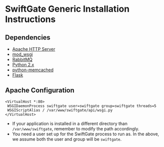 # SwiftGate Generic Installation Instructions

## Dependencies

* [Apache HTTP Server](http://httpd.apache.org/)
* [mod_wsgi](http://code.google.com/p/modwsgi/)
* [RabbitMQ](http://www.rabbitmq.com/)
* [Python 2.x](http://python.org/)
* [python-memcached](http://www.tummy.com/Community/software/python-memcached/)
* [Flask](http://flask.pocoo.org/)

## Apache Configuration

    <VirtualHost *:80>
     WSGIDaemonProcess swiftgate user=swiftgate group=swiftgate threads=5
     WSGIScriptAlias / /var/www/swiftgate/api/wsgi.py
    </VirtualHost>

* If your application is installed in a different directory than `/var/www/swiftgate`, remember to modify the path accordingly.
* You need a user set up for the SwiftGate process to run as. In the above, we assume both the user and group will be `swiftgate`.
